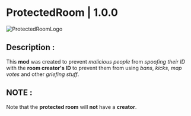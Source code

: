 # ProtectedRoom | 1.0.0

![ProtectedRoomLogo]([https://github.com/user-attachments/assets/](https://github.com/user-attachments/assets/fd52dc04-90df-4003-a52f-5d365e5ff115))

## Description :

This **mod** was created to prevent *malicious people* from *spoofing their ID* with the **room creator's ID** to prevent them from using *bans*, *kicks*, *map votes* and other *griefing stuff*.

## NOTE :

Note that the **protected room** will **not** have a **creator**.

